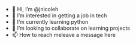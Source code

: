 - 👋 Hi, I’m @jnicoleh
- 👀 I’m interested in getting a job in tech 
- 🌱 I’m currently learning python
- 💞️ I’m looking to collaborate on learning projects 
- 📫 How to reach meleave a message here 

<!---
jnicoleh/jnicoleh is a ✨ special ✨ repository because its `README.md` (this file) appears on your GitHub profile.
You can click the Preview link to take a look at your changes.
--->
